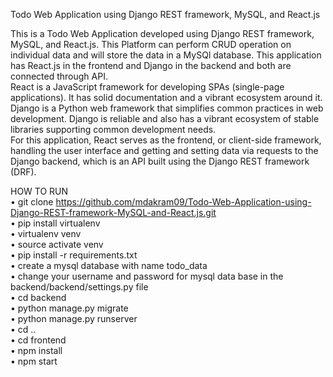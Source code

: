 Todo Web Application using Django REST framework, MySQL, and React.js<br>

This is a Todo Web Application developed using Django REST framework, MySQL, and React.js. This Platform can perform CRUD operation on individual data and will store the data in a MySQl database. This application has React.js in the frontend and Django in the backend and both are connected through API.<br>
React is a JavaScript framework for developing SPAs (single-page applications). It has solid documentation and a vibrant ecosystem around it.<br>
Django is a Python web framework that simplifies common practices in web development. Django is reliable and also has a vibrant ecosystem of stable libraries supporting common development needs.<br>
For this application, React serves as the frontend, or client-side framework, handling the user interface and getting and setting data via requests to the Django backend, which is an API built using the Django REST framework (DRF).<br>

HOW TO RUN <br>
•	git clone https://github.com/mdakram09/Todo-Web-Application-using-Django-REST-framework-MySQL-and-React.js.git<br>
•	pip install virtualenv<br>
•	virtualenv venv<br>
•	source activate venv<br>
•	pip install -r requirements.txt<br>
•	create a mysql database with name todo_data<br>
•	change your username and password for mysql data base in the backend/backend/settings.py file<br>
•	cd backend<br>
•	python manage.py migrate<br>
•	python manage.py runserver<br>
•	cd ..<br>
•	cd frontend<br>
•	npm install<br>
•	npm start<br>

